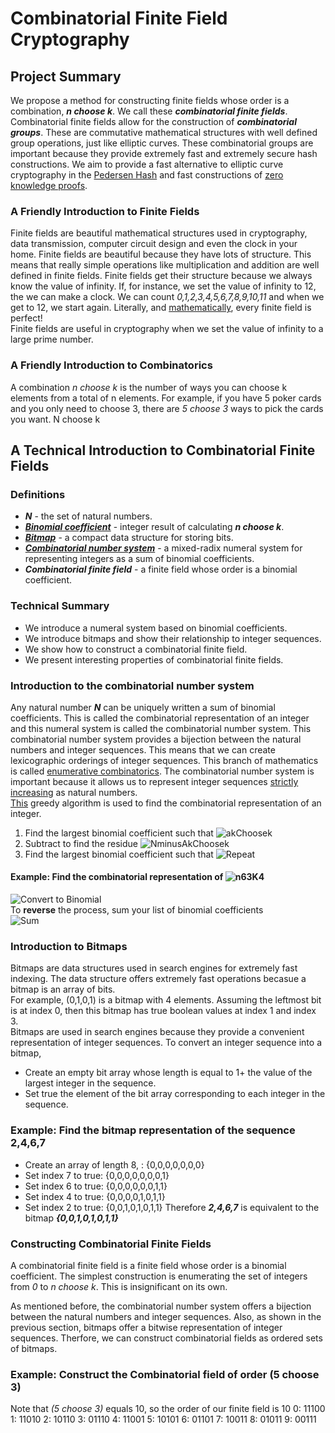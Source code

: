 # Combinatorial Finite Field Cryptography
## Project Summary
We propose a method for constructing finite fields whose order is a combination, ***n choose k***. 
We call these ***combinatorial finite fields***. 
Combinatorial finite fields allow for the construction of ***combinatorial groups***. 
These are commutative mathematical structures with well defined 
group operations, just like elliptic curves.
These combinatorial groups
are important because they provide extremely fast and extremely secure hash constructions.
We aim to provide a fast alternative to elliptic curve cryptography in the [Pedersen Hash](https://iden3-docs.readthedocs.io/en/latest/iden3_repos/research/publications/zkproof-standards-workshop-2/pedersen-hash/pedersen.html)
and fast constructions of [zero knowledge proofs](https://en.wikipedia.org/wiki/Zero-knowledge_proof#Practical_examples).

### A Friendly Introduction to Finite Fields
Finite fields are beautiful mathematical structures used in cryptography, data transmission, computer circuit design and even the clock in your home.
Finite fields are beautiful because they have lots of structure. This means that really simple operations like multiplication and addition
are well defined in finite fields. Finite fields get their structure because we always know the value of infinity. If, for instance, we set the value of infinity to 12, the we can make a clock. We can count *0,1,2,3,4,5,6,7,8,9,10,11* and when we get to 12, we start again. Literally, and [mathematically](https://math.stackexchange.com/questions/2186685/every-finite-field-is-perfect), every finite field is perfect! 
\
Finite fields are useful in cryptography when we set the value of infinity to a large prime number.

### A Friendly Introduction to Combinatorics
A combination *n choose k* is the number of ways you can choose k elements from a total of n elements. For example, if you have 5 poker cards and you only need to choose 3, there are *5 choose 3* ways to pick the cards you want. N choose k 

## A Technical Introduction to Combinatorial Finite Fields
### Definitions
- ***N*** - the set of natural numbers.
- [***Binomial coefficient***](https://en.wikipedia.org/wiki/Binomial_coefficient) - integer result of calculating ***n choose k***.
- [***Bitmap***](https://en.wikipedia.org/wiki/Bit_array) - a compact data structure for storing bits.
- [***Combinatorial number system***](https://en.wikipedia.org/wiki/Combinatorial_number_system) - a mixed-radix numeral system for representing 
integers as a sum of binomial coefficients. 
- ***Combinatorial finite field*** - a finite field whose order is a binomial coefficient.

### Technical Summary
- We introduce a numeral system based on binomial coefficients.
- We introduce bitmaps and show their relationship to integer sequences.
- We show how to construct a combinatorial finite field.
- We present interesting properties of combinatorial finite fields.


### Introduction to the combinatorial number system
Any natural number ***N*** can be uniquely written a sum of binomial coefficients. This is called the combinatorial representation of an integer
and this numeral system is called the combinatorial number system.
This combinatorial number system provides a bijection between the natural numbers and integer sequences.
This means that we can create lexicographic orderings of integer sequences. This branch of mathematics is called [enumerative combinatorics](https://en.wikipedia.org/wiki/Enumerative_combinatorics).
The combinatorial number system is important because it allows us to represent integer sequences [strictly increasing](https://en.wikipedia.org/wiki/Monotonic_function) as natural numbers. 
\
[This](http://math0.wvstateu.edu/~baker/cs405/code/Combinadics.html) greedy algorithm is used to find the combinatorial representation of an integer.

1. Find the largest binomial coefficient such that ![akChoosek](https://raw.githubusercontent.com/PostingsCompress/PostingsWebsite/main/akChooseKleqN.png)
2. Subtract to find the residue ![NminusAkChoosek](https://raw.githubusercontent.com/PostingsCompress/PostingsWebsite/main/NMinusBinomial.png)
3. Find the largest binomial coefficient such that ![Repeat](https://raw.githubusercontent.com/PostingsCompress/PostingsWebsite/main/repeat.png)

#### **Example:** Find the combinatorial representation of ![n63K4](https://raw.githubusercontent.com/PostingsCompress/PostingsWebsite/main/n63K4.png)
![Convert to Binomial](https://raw.githubusercontent.com/PostingsCompress/PostingsWebsite/main/conversionToBinomials.png)
\
To **reverse** the process, sum your list of binomial coefficients
\
![Sum](https://raw.githubusercontent.com/PostingsCompress/PostingsWebsite/main/sum130.png)

### Introduction to Bitmaps
Bitmaps are data structures used in search engines for extremely fast indexing. The data structure offers extremely fast 
operations becasue a bitmap is an array of bits. 
\
For example, (0,1,0,1) is a bitmap
with 4 elements. Assuming the leftmost bit is at index 0, then this bitmap has true boolean values at index 1 and index 3.
\
Bitmaps are used in search engines because they provide a convenient representation of integer sequences. 
To convert an integer sequence into a bitmap,
- Create an empty bit array whose length is equal to 1+ the value of the largest integer in the sequence.
- Set true the element of the bit array corresponding to each integer in the sequence.

### **Example:** Find the bitmap representation of the sequence 2,4,6,7
- Create an array of length 8, : {0,0,0,0,0,0,0}
- Set index 7 to true: {0,0,0,0,0,0,0,1}
- Set index 6 to true: {0,0,0,0,0,0,1,1}
- Set index 4 to true: {0,0,0,0,1,0,1,1}
- Set index 2 to true: {0,0,1,0,1,0,1,1}
Therefore ***2,4,6,7*** is equivalent to the bitmap ***{0,0,1,0,1,0,1,1}***

### Constructing Combinatorial Finite Fields
A combinatorial finite field is a finite field whose order is a binomial coefficient. The simplest construction is enumerating the set of integers from
*0* to *n choose k*. This is insignificant on its own.

As mentioned before, the combinatorial number system offers a bijection between the natural numbers and integer sequences. Also, as shown in the 
previous section, bitmaps offer a bitwise representation of integer sequences. Therfore, we can construct combinatorial fields as ordered sets of bitmaps.

### **Example:** Construct the Combinatorial field of order (5 choose 3)
Note that *(5 choose 3)* equals 10, so the order of our finite field is 10
  0: 11100
  1: 11010
  2: 10110
  3: 01110
  4: 11001
  5: 10101
  6: 01101
  7: 10011
  8: 01011
  9: 00111

